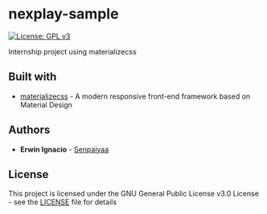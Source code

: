 # nexplay-sample
[![License: GPL v3](https://img.shields.io/badge/License-GPLv3-blue.svg)](https://www.gnu.org/licenses/gpl-3.0)

Internship project using materializecss

## Built with

* [materializecss](https://materializecss.com/) - A modern responsive front-end framework based on Material Design

## Authors

* **Erwin Ignacio** - [Senpaiyaa](https://github.com/Senpaiyaa)

## License

This project is licensed under the GNU General Public License v3.0 License - see the [LICENSE](LICENSE) file for details
